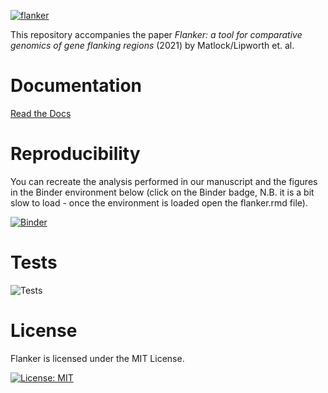 [![flanker](https://github.com/wtmatlock/flanker/blob/main/docs/frontpage.png)](https://flanker.readthedocs.io/en/latest/ "Read the Docs")

This repository accompanies the paper *Flanker: a tool for comparative genomics of gene flanking regions* (2021) by Matlock/Lipworth et. al.

# Documentation
[Read the Docs](https://flanker.readthedocs.io/en/latest/)

# Reproducibility
You can recreate the analysis performed in our manuscript and the figures in the Binder environment below (click on the Binder badge, N.B. it is a bit slow to load - once the environment is loaded open the flanker.rmd file).

[![Binder](https://mybinder.org/badge_logo.svg)](https://mybinder.org/v2/gh/samlipworth/Flanker-Reproducible-Example/main?urlpath=rstudio)

 # Tests
 ![Tests](https://github.com/bede/flanker/actions/workflows/test.yml/badge.svg)
 
 # License
 Flanker is licensed under the MIT License.
 
 [![License: MIT](https://img.shields.io/badge/License-MIT-yellow.svg)](https://opensource.org/licenses/MIT)
